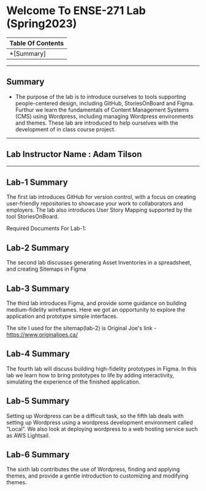 # **Welcome To ENSE-271 Lab (Spring2023)**

|  **Table Of Contents**       | 
| -------------  |
| *[Summary]
---
## **Summary**

- The purpose of the lab is to introduce ourselves to tools supporting people-centered design, including GitHub, StoriesOnBoard and Figma. Furthur we learn the fundamentals of Content Management Systems (CMS) using Wordpress, including managing Wordpress environments and themes. These lab are introduced to help ourselves with the development of in class course project.
---

## **Lab Instructor Name : Adam Tilson**

---

## **Lab-1 Summary**

The first lab introduces GitHub for version control, with a focus on creating user-friendly repositories to showcase your work to collaborators and employers. The lab also introduces User Story Mapping supported by the tool StoriesOnBoard.

Required Documents For Lab-1:


## **Lab-2 Summary**

The second lab discusses generating Asset Inventories in a spreadsheet, and creating Sitemaps in Figma

## **Lab-3 Summary**

The third lab  introduces Figma, and provide some guidance on building medium-fidelity wireframes. Here we got an opportunity to explore the application and prototype simple interfaces.

The site I used for the sitemap(lab-2) is Original Joe's
link -   
https://www.originaljoes.ca/

## **Lab-4 Summary**

The fourth lab will discuss building high-fidelity prototypes in Figma. In this lab we learn how to bring prototypes to life by adding interactivity, simulating the experience of the finished application.

## **Lab-5 Summary**

Setting up Wordpress can be a difficult task, so the fifth lab deals with setting up Wordpress using a wordpress development environment called “Local”. We also look at deploying wordpress to a web hosting service such as AWS Lightsail.

## **Lab-6 Summary**

The sixth lab contributes the use of Wordpress, finding and applying themes, and provide a gentle introduction to customizing and modifying themes.



